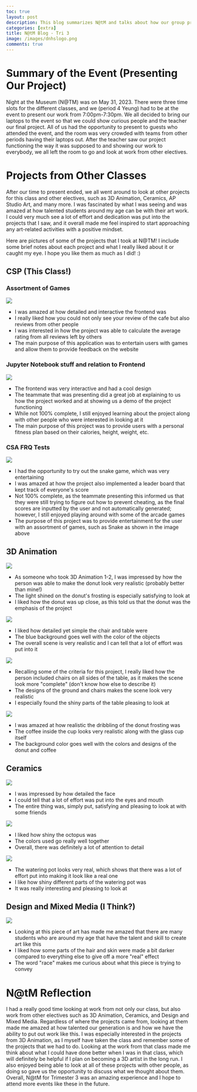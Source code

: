 ```yaml
---
toc: true
layout: post
description: This blog summarizes N@tM and talks about how our group presented our work to fellow students and the teacher. It also goes into a little detail on how we looked at art work from other electives.
categories: [extra]
title: N@tM Blog - Tri 3
image: /images/dnhslogo.png
comments: true
--- 
```


# Summary of the Event (Presenting Our Project)
Night at the Museum (N@TM) was on May 31, 2023. There were three time slots for the different classes, and we (period 4 Yeung) had to be at the event to present our work from 7:00pm-7:30pm. We all decided to bring our laptops to the event so that we could show curious people and the teacher our final project. All of us had the opportunity to present to guests who attended the event, and the room was very crowded with teams from other periods having their laptops out. After the teacher saw our project functioning the way it was supposed to and showing our work to everybody, we all left the room to go and look at work from other electives.

# Projects from Other Classes
After our time to present ended, we all went around to look at other projects for this class and other electives, such as 3D Animation, Ceramics, AP Studio Art, and many more. I was fascinated by what I was seeing and was amazed at how talented students around my age can be with their art work. I could very much see a lot of effort and dedication was put into the projects that I saw, and it overall made me feel inspired to start approaching any art-related activities with a positive mindset.

Here are pictures of some of the projects that I took at N@TM! I include some brief notes about each project and what I really liked about it or caught my eye. I hope you like them as much as I did! :)

## CSP (This Class!)

### Assortment of Games

![]({{site.baseurl}}/images/IMG_8260.png)

- I was amazed at how detailed and interactive the frontend was 
- I really liked how you could not only see your review of the cafe but also reviews from other people
- I was interested in how the project was able to calculate the average rating from all reviews left by others
- The main purpose of this application was to entertain users with games and allow them to provide feedback on the website

### Jupyter Notebook stuff and relation to Frontend

![]({{site.baseurl}}/images/IMG_8360.jpg)

- The frontend was very interactive and had a cool design 
- The teammate that was presenting did a great job at explaining to us how the project worked and at showing us a demo of the project functioning
- While not 100% complete, I still enjoyed learning about the project along with other people who were interested in looking at it
- The main purpose of this project was to provide users with a personal fitness plan based on their calories, height, weight, etc.


### CSA FRQ Tests

![]({{site.baseurl}}/images/IMG_8262.png)

- I had the opportunity to try out the snake game, which was very entertaining
- I was amazed at how the project also implemented a leader board that kept track of everyone's score
- Not 100% complete, as the teammate presenting this informed us that they were still trying to figure out how to prevent cheating, as the final scores are inputted by the user and not automatically generated; however, I still enjoyed playing around with some of the arcade games
- The purpose of this project was to provide entertainment for the user with an assortment of games, such as Snake as shown in the image above

## 3D Animation

![]({{site.baseurl}}/images/IMG_7657.png)

- As someone who took 3D Animation 1-2, I was impressed by how the person was able to make the donut look very realistic (probably better than mine!)
- The light shined on the donut's frosting is especially satisfying to look at
- I liked how the donut was up close, as this told us that the donut was the emphasis of the project

![]({{site.baseurl}}/images/IMG_7658.png)

- I liked how detailed yet simple the chair and table were
- The blue background goes well with the color of the objects
- The overall scene is very realistic and I can tell that a lot of effort was put into it

![]({{site.baseurl}}/images/IMG_7659.png)

- Recalling some of the criteria for this project, I really liked how the person included chairs on all sides of the table, as it makes the scene look more "complete" (don't know how else to describe it)
- The designs of the ground and chairs makes the scene look very realistic
- I especially found the shiny parts of the table pleasing to look at

![]({{site.baseurl}}/images/IMG_7666.png)

- I was amazed at how realistic the dribbling of the donut frosting was
- The coffee inside the cup looks very realistic along with the glass cup itself
- The background color goes well with the colors and designs of the donut and coffee

## Ceramics

![]({{site.baseurl}}/images/IMG_7662.png)

- I was impressed by how detailed the face
- I could tell that a lot of effort was put into the eyes and mouth
- The entire thing was, simply put, satisfying and pleasing to look at with some friends

![]({{site.baseurl}}/images/IMG_7663.png)

- I liked how shiny the octopus was 
- The colors used go really well together
- Overall, there was definitely a lot of attention to detail 

![]({{site.baseurl}}/images/IMG_7664.png)

- The watering pot looks very real, which shows that there was a lot of effort put into making it look like a real one
- I like how shiny different parts of the watering pot was
- It was really interesting and pleasing to look at 

## Design and Mixed Media (I Think?)

![]({{site.baseurl}}/images/IMG_7665.png)

- Looking at this piece of art has made me amazed that there are many students who are around my age that have the talent and skill to create art like this
- I liked how some parts of the hair and skin were made a bit darker compared to everything else to give off a more "real" effect
- The word "race" makes me curious about what this piece is trying to convey


# N@tM Reflection

I had a really good time looking at work from not only our class, but also work from other electives such as 3D Animation, Ceramics, and Design and Mixed Media. Regardless of where the projects came from, looking at them made me amazed at how talented our generation is and how we have the ability to put out work like this. I was especially interested in the projects from 3D Animation, as I myself have taken the class and remember some of the projects that we had to do. Looking at the work from that class made me think about what I could have done better when I was in that class, which will definitely be helpful if I plan on becoming a 3D artist in the long run. I also enjoyed being able to look at all of these projects with other people, as doing so gave us the opportunity to discuss what we thought about them. Overall, N@tM for Trimester 3 was an amazing experience and I hope to attend more events like these in the future. 










